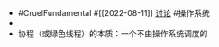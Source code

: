- #CruelFundamental #[[2022-08-11]] [讨论](https://github.com/CYZH1307/CruelFundamental/tree/main/homework/202208/11) #操作系统
-
- 协程（或绿色线程）的本质：一个不由操作系统调度的